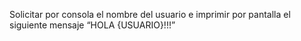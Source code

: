 Solicitar por consola el nombre del usuario e imprimir por pantalla el siguiente mensaje “HOLA {USUARIO}!!!”